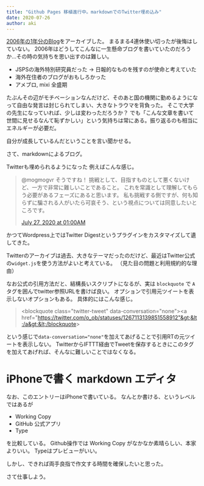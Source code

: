 ```yaml
---
title: "Github Pages 移植進行中。markdownでのTwitter埋め込み"
date: 2020-07-26
author: aki
---
```

[2006年の1年分のBlog](https://kaitas.github.io/blog/)をアーカイブした。
まるまる4連休使い切ったが後悔はしていない。
2006年はどうしてこんなに一生懸命ブログを書いていたのだろうか…その時の気持ちを思い出すのは難しい。

- JSPSの海外特別研究員だった → 日報的なものを残すのが使命と考えていた
- 海外在住者のブログがおもしろかった
- アメブロ, mixi 全盛期

たぶんその辺がモチベーションなんだけど、そのあと国の機関に勤めるようになって自由な発言は封じられてしまい、大きなトラウマを背負った。
そこで大学の先生になっていれば、少しは変わっただろうか？
でも「こんな文章を書いて世間に見せるなんて恥ずかしい」という気持ちは常にある。振り返るのも相当にエネルギーが必要だ。

自分が成長しているんだということを言い聞かせる。

さて、markdownによるブログ。

Twitterも埋められるようになった
例えばこんな感じ。

<blockquote class="twitter-tweet"><p lang="ja" dir="ltr">@mogmogvr そうですね！
挑戦として、目指すものとして悪くないけど、一方で非常に難しいことであること。
これを常識として理解してもらう必要があるフェーズにあると思います。
私も挑戦する側ですが、何も知らずに騙される人がいたら可哀そう、という視点については同意したいところです。</p><a href=" http://twitter.com/o_ob/status/1287417498216751104"> July 27, 2020 at 01:00AM</a></blockquote>

かつてWordpress上ではTwitter Digestというプラグインをカスタマイズして遺してきた。

Twitterのアーカイブは過去、大きなテーマだったのだけど、最近はTwitter公式の``widget.js``を使う方法がよいと考えている。
（見た目の問題と利用規約的な理由）

なお公式の引用方法だと、結構長いスクリプトになるが、実は ``blockquote`` で ``A`` タグを囲んでtwitter参照URLを書けば良い。
オプションで引用元ツイートを表示しないオプションもある。
具体的にはこんな感じ。

> &lt;blockquote class="twitter-tweet" data-conversation="none"&gt;&lt;a href="https://twitter.com/o_ob/statuses/1267113139851558912"&gt;&lt;/a&gt;&lt;/blockquote&gt;

という感じで``data-conversation="none"``を加えてあげることで引用RTの元ツイートを表示しない。
TwitterからIFTTT経由でTweetを保存するときにこのタグを加えてあげれば、そんなに難しいことではなくなる。

# iPhoneで書く markdown エディタ

なお、このエントリーはiPhoneで書いている。
なんとか書ける、というレベルではあるが
- Working Copy
- GitHub 公式アプリ
- Type

を比較している。
Github操作では Working Copy がなかなか素晴らしい、本家よりいい。
Typeはプレビューがいい。

しかし、できれば両手良指で作文する時間を確保したいと思った。

さて仕事しよう。

